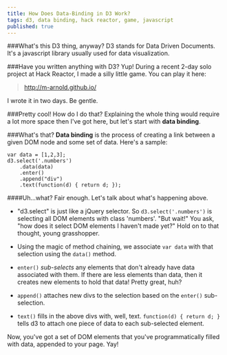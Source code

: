 ```yaml
---
title: How Does Data-Binding in D3 Work?
tags: d3, data binding, hack reactor, game, javascript
published: true  
---
```


###What's this D3 thing, anyway?
D3 stands for Data Driven Documents. It's a javascript library usually used for data visualization.

###Have you written anything with D3?
Yup! During a recent 2-day solo project at Hack Reactor, I made a silly little game. You can play it here:
>http://m-arnold.github.io/

I wrote it in two days. Be gentle.

###Pretty cool! How do I do that?
Explaining the whole thing would require a lot more space then I've got here, but let's start with **data binding**.

###What's that?
**Data binding** is the process of creating a link between a given DOM node and some set of data. Here's a sample:
```
var data = [1,2,3];
d3.select('.numbers')
    .data(data)
    .enter()
    .append("div")
    .text(function(d) { return d; });
```
####Uh...what?
Fair enough. Let's talk about what's happening above.
 
* "d3.select" is  just like a jQuery selector. So `d3.select('.numbers')` is selecting all DOM elements with class 'numbers'. "But wait!" You ask, "how does it select DOM elements I haven't made yet?" Hold on to that thought, young grasshopper. 

* Using the magic of method chaining, we associate `var data` with that selection using the `data()` method.

* `enter()` *sub-selects* any elements that don't already have data associated with them. If there are less elements than data, then it creates new elements to hold that data! Pretty great, huh? 

* `append()` attaches new divs to the selection based on the `enter()` sub-selection.

* `text()` fills in the above divs with, well, text. `function(d) { return d; }` tells d3 to attach one piece of data to each sub-selected element.

Now, you've got a set of DOM elements that you've programmatically filled with data, appended to your page. Yay!
